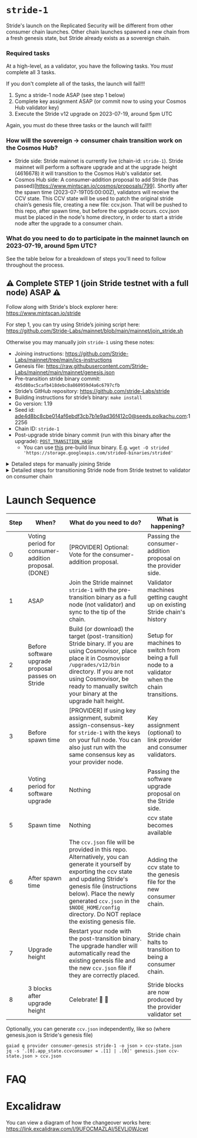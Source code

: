 # `stride-1`

Stride's launch on the Replicated Security will be different from other consumer chain launches. Other chain launches spawned a new chain from a fresh genesis state, but Stride already exists as a sovereign chain.

### Required tasks
At a high-level, as a validator, you have the following tasks. You *must* complete all 3 tasks.


If you don't complete all of the tasks, the launch will fail!!!

1. Sync a stride-1 node ASAP (see step 1 below)
2. Complete key assignment ASAP (or commit now to using your Cosmos Hub validator key)
3. Execute the Stride v12 upgrade on 2023-07-19, around 5pm UTC

Again, you must do these three tasks or the launch will fail!!!

### How will the sovereign -> consumer chain transition work on the Cosmos Hub?

* Stride side: Stride mainnet is currently live (chain-id: `stride-1`). Stride mainnet will perform a software upgrade and at the upgrade height (4616678) it will transition to the Cosmos Hub's validator set.
* Cosmos Hub side: A consumer-addition proposal to add Stride (has passed)[https://www.mintscan.io/cosmos/proposals/799]. Shortly after the spawn time (2023-07-19T05:00:00Z), validators will receive the CCV state. This CCV state will be used to patch the original stride chain’s genesis file, creating a new file: ccv.json. That will be pushed to this repo, after spawn time, but before the upgrade occurs. ccv.json must be placed in the node's home directory, in order to start a stride node after the upgrade to a consumer chain.

### What do you need to do to participate in the mainnet launch on 2023-07-19, around 5pm UTC?
See the table below for a breakdown of steps you'll need to follow throughout the process. 

## ⚠️  Complete STEP 1 (join Stride testnet with a full node) ASAP ⚠️
Follow along with Stride's block explorer here: https://www.mintscan.io/stride

For step 1, you can try using Stride’s joining script here: https://github.com/Stride-Labs/mainnet/blob/main/mainnet/join_stride.sh 

Otherwise you may manually join `stride-1` using these notes:
* Joining instructions: https://github.com/Stride-Labs/mainnet/tree/main/ics-instructions
* Genesis file: https://raw.githubusercontent.com/Stride-Labs/mainnet/main/mainnet/genesis.json
* Pre-transition stride binary commit: `4b5d80ac5cafb418debc8a860959d4a6c6797cfb`
* Stride’s GitHub repository: https://github.com/stride-Labs/stride
* Building instructions for stride’s binary: `make install`
* Go version: 1.19
* Seed id: ade4d8bc8cbe014af6ebdf3cb7b1e9ad36f412c0@seeds.polkachu.com:12256 
* Chain ID: `stride-1`
* Post-upgrade stride binary commit (run with this binary after the upgrade): [`POST_TRANSITION_HASH`](https://github.com/Stride-Labs/stride/commit/POST_TRANSITION_HASH)
  * You can use [this](https://storage.googleapis.com/strided-binaries/strided) pre-build linux binary. E.g. `wget -O strided 'https://storage.googleapis.com/strided-binaries/strided'`
 
<details><summary>Detailed steps for manually joining Stride</summary>
<br>
 
 _Courtesy of Stakecito_

```sh
git clone https://github.com/Stride-Labs/stride.git
cd stride
git checkout `4b5d80ac5cafb418debc8a860959d4a6c6797cfb`
make install
strided init stride-node --chain-id stride-1

# Grab the genesis file
curl -L https://raw.githubusercontent.com/Stride-Labs/mainnet/main/mainnet/genesis.json -o $HOME/.stride/config/genesis.json
```

* Start stride node, node should start catching up
* Node will panic on 2023-07-19 around 5pm UTC at the upgrade height: 4616678
* Stop the node

</details>

<details><summary>Detailed steps for transitioning Stride node from Stride testnet to validator on consumer chain</summary>
<br>

_Thanks to Bosco from Silk Nodes_

Download v12 Binary
```sh
cd stride
git pull
git checkout POST_TRANSITION_HASH
make install

#Should be v12
strided version
```

Make directories in cosmovisor and copy binaries
```
mkdir -p $HOME/.stride/cosmovisor/upgrades/v12/bin/
cp $HOME/go/bin/strided $HOME/.stride/cosmovisor/upgrades/v12/bin/
```

Download new Sovereign genesis (PENDING SPAWN TIME! NOT YET AVAILABLE!)
```
mkdir -p $NODE_HOME/config/
wget -O $NODE_HOME/config/ccv.json https://raw.githubusercontent.com/Stride-Labs/mainnet/main/ics-instructions/ccv.json
```

Restart the Service
```
sudo service stride restart && journalctl -u stride -f -o cat
```

</details>

# Launch Sequence
|Step|When?                                             |What do you need to do?                                                                       |What is happening?                                                                                                                              |
|----|--------------------------------------------------|----------------------------------------------------------------------------------------------|------------------------------------------------------------------------------------------------------------------------------------------------|
|0   |Voting period for consumer-addition proposal. (DONE)     |[PROVIDER] Optional: Vote for the consumer-addition proposal.                                 |Passing the consumer-addition proposal on the provider side.                                                                                    |
|1   |ASAP                                              |Join the Stride mainnet `stride-1` with the pre-transition binary as a full node (not validator) and sync to the tip of the chain.|Validator machines getting caught up on existing Stride chain's history                                                                         |
|2   |Before software upgrade proposal passes on Stride |Build (or download) the target (post-transition) Stride binary. If you are using Cosmovisor, place place it in Cosmovisor `/upgrades/v12/bin` directory. If you are not using Cosmovisor, be ready to manually switch your binary at the upgrade halt height.|Setup for machines to switch from being a full node to a validator when the chain transitions.                                                  |
|3   |Before spawn time                                 |[PROVIDER] If using key assignment, submit assign-consensus-key for `stride-1` with the keys on your full node. You can also just run with the same consensus key as your provider node.|Key assignment (optional) to link provider and consumer validators.                                                                             |
|4   |Voting period for software upgrade                |Nothing                                                                                       |Passing the software upgrade proposal on the Stride side.                                                                                       |
|5   |Spawn time                                        |Nothing                                                                                       |ccv state becomes available                                                                                                                     |
|6   |After spawn time                                  |The `ccv.json` file will be provided in this repo. Alternatively, you can generate it yourself by exporting the ccv state and updating Stride's genesis file (instructions below). Place the newly generated `ccv.json` in the `$NODE_HOME/config` directory.   Do NOT replace the existing genesis file.|Adding the ccv state to the genesis file for the new consumer chain.                                                                            |
|7   |Upgrade height                                    |Restart your node with the post-transition binary. The upgrade handler will automatically read the existing genesis file and the new `ccv.json` file if they are correctly placed.|Stride chain halts to transition to being a consumer chain.                                                                                     |
|8   |3 blocks after upgrade height                     |Celebrate! :tada: 🥂                                                |Stride blocks are now produced by the provider validator set                                                                                    |

Optionally, you can generate `ccv.json` independently, like so (where genesis.json is Stride's genesis file)
```
gaiad q provider consumer-genesis stride-1 -o json > ccv-state.json
jq -s '.[0].app_state.ccvconsumer = .[1] | .[0]' genesis.json ccv-state.json > ccv.json
```

# FAQ

# Excalidraw
You can view a diagram of how the changeover works here: https://link.excalidraw.com/l/9UFOCMAZLAI/5EVLj0WJcwt

